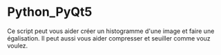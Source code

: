 # Python_PyQt5
Ce script peut vous aider créer un histogramme d'une image et faire une égalisation.
Il peut aussi vous aider compresser et seuiller comme vouz voulez.
